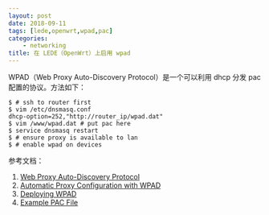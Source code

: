 ```yaml
---
layout: post
date: 2018-09-11
tags: [lede,openwrt,wpad,pac]
categories:
    - networking
title: 在 LEDE（OpenWrt）上启用 wpad 
---
```


WPAD（Web Proxy Auto-Discovery Protocol）是一个可以利用 dhcp 分发 pac 配置的协议。方法如下：

```shell
$ # ssh to router first
$ vim /etc/dnsmasq.conf
dhcp-option=252,"http://router_ip/wpad.dat"
$ vim /www/wpad.dat # put pac here
$ service dnsmasq restart
$ # ensure proxy is available to lan
$ # enable wpad on devices
```

参考文档：

1. [Web Proxy Auto-Discovery Protocol](https://en.wikipedia.org/wiki/Web_Proxy_Auto-Discovery_Protocol)
2. [Automatic Proxy Configuration with WPAD](https://www.davidpashley.com/articles/automatic-proxy-configuration-with-wpad/)
3. [Deploying WPAD](https://findproxyforurl.com/deploying-wpad/)
4. [Example PAC File](http://findproxyforurl.com/example-pac-file/)